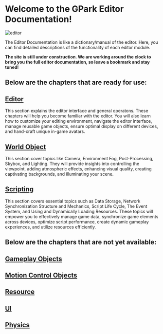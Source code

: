 # Welcome to the GPark Editor Documentation!

![editor](https://qn-basic-content.gpark.io/online/rsXs5KyaJ7Ih1702441248398.jpg)

The Editor Documentation is like a dictionary/manual of the editor. Here, you can find detailed descriptions of the functionality of each editor module.

**The site is still under construction. We are working around the clock to bring you the full editor documentation, so leave a bookmark and stay tuned!**



## Below are the chapters that are ready for use:

## [Editor](https://docs.gpark.io/Editor/Editor%20Window%20Interface.html)

This section explains the editor interface and general operatons. These chapters will help you become familiar with the editor. You will also learn how to customize your editing environment, navigate the editor interface, manage reusable game objects, ensure optimal display on different devices, and hand-craft unique in-game avatars.

## [World Object](https://docs.gpark.io/World%20Objects/Camera.html)

This section cover topics like Camera, Environment Fog, Post-Processing, Skybox, and Lighting. They will provide insights into controlling the viewpoint, adding atmospheric effects, enhancing visual quality, creating captivating backgrounds, and illuminating your scene. 

## [Scripting](https://docs.gpark.io/Scripting/Script%20Life%20Cycle.html)

This section covers essential topics such as Data Storage, Network Synchronization Structure and Mechanics, Script Life Cycle, The Event System, and Using and Dynamically Loading Resources. These topics will empower you to effectively manage game data, synchronize game elements across devices, optimize script performance, create dynamic gameplay experiences, and utilize resources efficiently.



## Below are the chapters that are not yet available:

## [Gameplay Objects](https://docs.gpark.io/Gameplay%20Objects/Advanced%20Vehicle.html)

## [Motion Control Objects](https://docs.gpark.io/Motion%20Control%20Objects/Impulse%20Object.html)

## [Resource](https://docs.gpark.io/Resource/Resources.html)

## [UI](https://docs.gpark.io/UI/Creating%20User%20Interfaces%20(UI).html)

## [Physics](https://docs.gpark.io/Physics/Physics%20Object.html)